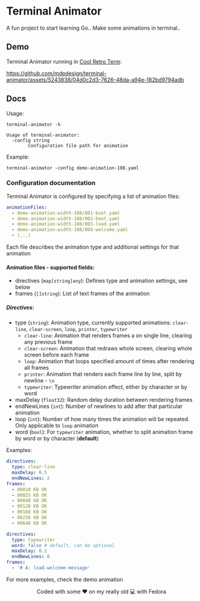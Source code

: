 # Terminal Animator

A fun project to start learning Go.. Make some animations in terminal..

## Demo

Terminal Animator running in [Cool Retro Term](https://github.com/Swordfish90/cool-retro-term):

https://github.com/mdpdesign/terminal-animator/assets/5243838/04d0c2d3-7626-48da-a94e-182bd9794adb

## Docs

Usage:

```shell
terminal-animator -h

Usage of terminal-animator:
  -config string
        Configuration file path for animation
```

Example:

```shell
terminal-animator -config demo-animation-108.yaml
```

### Configuration documentation

Terminal Animator is configured by specifying a list of animation files:

```yaml
animationFiles:
  - demo-animation-width-108/001-boot.yaml
  - demo-animation-width-108/002-boot.yaml
  - demo-animation-width-108/003-load.yaml
  - demo-animation-width-108/004-welcome.yaml
  - (...)
```

Each file describes the animation type and additional settings for that animation

#### Animation files - supported fields:

- directives (`map[string]any`): Defines type and animation settings, see below
- frames (`[]string`): List of text frames of the animation

##### Directives:

- type (`string`): Animation type, currently supported animations: `clear-line`, `clear-screen`, `loop`, `printer`, `typewriter`
  - `clear-line`: Animation that renders frames a on single line, clearing any previous frame
  - `clear-screen`: Animation that redraws whole screen, clearing whole screen before each frame
  - `loop`: Animation that loops specified amount of times after rendering all frames
  - `printer`: Animation that renders each frame line by line, split by newline - `\n`
  - `typewriter`: Typewriter animation effect, either by character or by word
- maxDelay (`float32`): Random delay duration between rendering frames
- endNewLines (`int`): Number of newlines to add after that particular animation
- loop (`int`): Number of how many times the animation will be repeated. Only applicable to `loop` animation
- word (`bool`): For `typewriter` animation, whether to split animation frame by word or by character (**default**)

Examples:

```yaml
directives:
  type: clear-line
  maxDelay: 0.5
  endNewLines: 2
frames:
  - 00010 KB OK
  - 00025 KB OK
  - 00048 KB OK
  - 00128 KB OK
  - 00168 KB OK
  - 00256 KB OK
  - 00640 KB OK
```

```yaml
directives:
  type: typewriter
  word: false # default, can be optional
  maxDelay: 0.2
  endNewLines: 0
frames:
  - '# A: load-welcome-message'
```

For more examples, check the demo animation

<p align=center>Coded with some ❤️ on my really old 💻 with Fedora</p>

